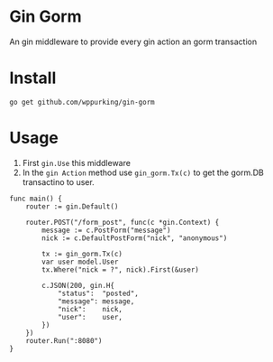 # Gin Gorm
An gin middleware to provide every gin action an gorm transaction

# Install
`go get github.com/wppurking/gin-gorm`


# Usage
1. First `gin.Use` this middleware
2. In the `gin Action` method use `gin_gorm.Tx(c)` to get the gorm.DB transactino to user.
```
func main() {
	router := gin.Default()

	router.POST("/form_post", func(c *gin.Context) {
		message := c.PostForm("message")
		nick := c.DefaultPostForm("nick", "anonymous")

		tx := gin_gorm.Tx(c)
		var user model.User
		tx.Where("nick = ?", nick).First(&user)

		c.JSON(200, gin.H{
			"status":  "posted",
			"message": message,
			"nick":    nick,
			"user":    user,
		})
	})
	router.Run(":8080")
}

``` 
